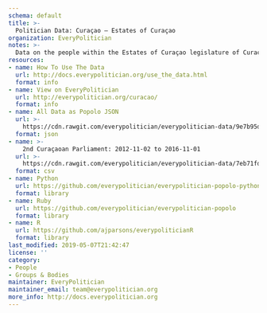 ```yaml
---
schema: default
title: >-
  Politician Data: Curaçao — Estates of Curaçao
organization: EveryPolitician
notes: >-
  Data on the people within the Estates of Curaçao legislature of Curaçao.
resources:
- name: How To Use The Data
  url: http://docs.everypolitician.org/use_the_data.html
  format: info
- name: View on EveryPolitician
  url: http://everypolitician.org/curacao/
  format: info
- name: All Data as Popolo JSON
  url: >-
    https://cdn.rawgit.com/everypolitician/everypolitician-data/9e7b95dfcb13f878f3efe6c9bcd9af9b5c9cdf90/data/Curacao/Estates/ep-popolo-v1.0.json
  format: json
- name: >-
    2nd Curaçaoan Parliament: 2012-11-02 to 2016-11-01
  url: >-
    https://cdn.rawgit.com/everypolitician/everypolitician-data/7eb71fdef78a6f141b27e9a965894b5221d6d38d/data/Curacao/Estates/term-2.csv
  format: csv
- name: Python
  url: https://github.com/everypolitician/everypolitician-popolo-python
  format: library
- name: Ruby
  url: https://github.com/everypolitician/everypolitician-popolo
  format: library
- name: R
  url: https://github.com/ajparsons/everypoliticianR
  format: library
last_modified: 2019-05-07T21:42:47
license: ''
category:
- People
- Groups & Bodies
maintainer: EveryPolitician
maintainer_email: team@everypolitician.org
more_info: http://docs.everypolitician.org
---
```

